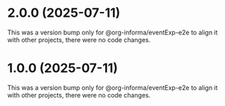 # 2.0.0 (2025-07-11)

This was a version bump only for @org-informa/eventExp-e2e to align it with other projects, there were no code changes.

# 1.0.0 (2025-07-11)

This was a version bump only for @org-informa/eventExp-e2e to align it with other projects, there were no code changes.